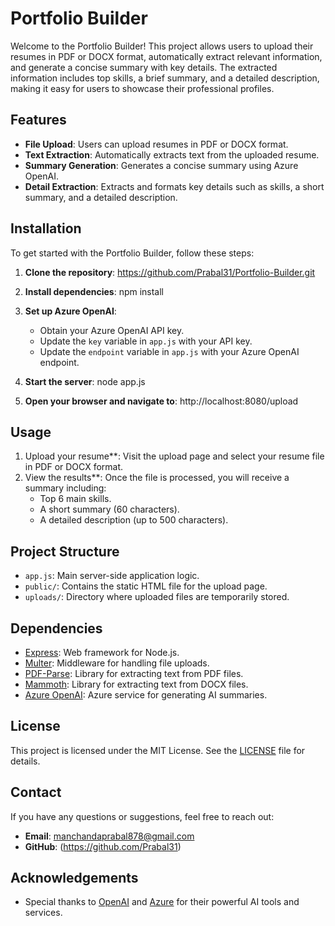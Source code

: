# Portfolio Builder

Welcome to the Portfolio Builder! This project allows users to upload their resumes in PDF or DOCX format, automatically extract relevant information, and generate a concise summary with key details. The extracted information includes top skills, a brief summary, and a detailed description, making it easy for users to showcase their professional profiles.

## Features

- **File Upload**: Users can upload resumes in PDF or DOCX format.
- **Text Extraction**: Automatically extracts text from the uploaded resume.
- **Summary Generation**: Generates a concise summary using Azure OpenAI.
- **Detail Extraction**: Extracts and formats key details such as skills, a short summary, and a detailed description.

## Installation

To get started with the Portfolio Builder, follow these steps:

1. **Clone the repository**:
    https://github.com/Prabal31/Portfolio-Builder.git

2. **Install dependencies**:
    npm install

3. **Set up Azure OpenAI**:
   - Obtain your Azure OpenAI API key.
   - Update the `key` variable in `app.js` with your API key.
   - Update the `endpoint` variable in `app.js` with your Azure OpenAI endpoint.

4. **Start the server**:
    node app.js

5. **Open your browser and navigate to**:
    http://localhost:8080/upload

## Usage

1. Upload your resume**: Visit the upload page and select your resume file in PDF or DOCX format.
2. View the results**: Once the file is processed, you will receive a summary including:
   - Top 6 main skills.
   - A short summary (60 characters).
   - A detailed description (up to 500 characters).

## Project Structure

- `app.js`: Main server-side application logic.
- `public/`: Contains the static HTML file for the upload page.
- `uploads/`: Directory where uploaded files are temporarily stored.

## Dependencies

- [Express](https://expressjs.com/): Web framework for Node.js.
- [Multer](https://github.com/expressjs/multer): Middleware for handling file uploads.
- [PDF-Parse](https://github.com/modesty/pdf-parse): Library for extracting text from PDF files.
- [Mammoth](https://github.com/mwilliamson/mammoth): Library for extracting text from DOCX files.
- [Azure OpenAI](https://azure.microsoft.com/en-us/services/openai-service/): Azure service for generating AI summaries.

## License

This project is licensed under the MIT License. See the [LICENSE](LICENSE) file for details.

## Contact

If you have any questions or suggestions, feel free to reach out:

- **Email**: manchandaprabal878@gmail.com
- **GitHub**: (https://github.com/Prabal31)

## Acknowledgements
                         
- Special thanks to [OpenAI](https://openai.com/) and [Azure](https://azure.microsoft.com/) for their powerful AI tools and services.
